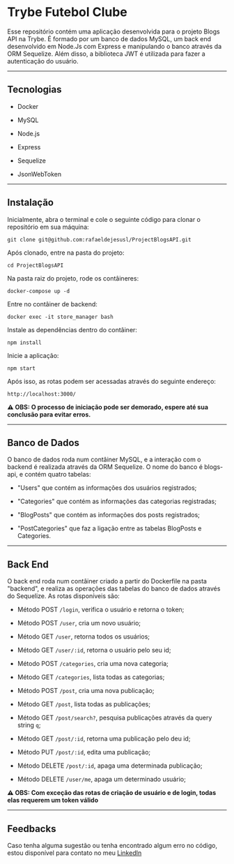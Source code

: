 # Trybe Futebol Clube

Esse repositório contém uma aplicação desenvolvida para o projeto Blogs API na Trybe. É formado por um banco de dados MySQL, um back end desenvolvido em Node.Js com Express e manipulando o banco através da ORM Sequelize. Além disso, a biblioteca JWT é utilizada para fazer a autenticação do usuário.

---

## Tecnologias

* Docker

* MySQL

* Node.js

* Express

* Sequelize

* JsonWebToken

---

## Instalação

Inicialmente, abra o terminal e cole o seguinte código para clonar o repositório em sua máquina:

```
git clone git@github.com:rafaeldejesusl/ProjectBlogsAPI.git
```

Após clonado, entre na pasta do projeto:

```
cd ProjectBlogsAPI
```

Na pasta raiz do projeto, rode os contâineres:

```
docker-compose up -d
```

Entre no contâiner de backend:

```
docker exec -it store_manager bash
```

Instale as dependências dentro do contâiner:

```
npm install
```

Inicie a aplicação:

```
npm start
```

Após isso, as rotas podem ser acessadas através do seguinte endereço:

```
http://localhost:3000/
```

**⚠ OBS: O processo de iniciação pode ser demorado, espere até sua conclusão para evitar erros.**

---

## Banco de Dados

O banco de dados roda num contâiner MySQL, e a interação com o backend é realizada através da ORM Sequelize. O nome do banco é blogs-api, e contém quatro tabelas:

* "Users" que contém as informações dos usuários registrados;

* "Categories" que contém as informações das categorias registradas;

* "BlogPosts" que contém as informações dos posts registrados;

* "PostCategories" que faz a ligação entre as tabelas BlogPosts e Categories.

---

## Back End

O back end roda num contâiner criado a partir do Dockerfile na pasta "backend", e realiza as operações das tabelas do banco de dados através do Sequelize. As rotas disponíveis são:

* Método POST `/login`, verifica o usuário e retorna o token;

* Método POST `/user`, cria um novo usuário;

* Método GET `/user`, retorna todos os usuários;

* Método GET `/user/:id`, retorna o usuário pelo seu id;

* Método POST `/categories`, cria uma nova categoria;

* Método GET `/categories`, lista todas as categorias;

* Método POST `/post`, cria uma nova publicação;

* Método GET `/post`, lista todas as publicações;

* Método GET `/post/search?`, pesquisa publicações através da query string `q`;

* Método GET `/post/:id`, retorna uma publicação pelo deu id;

* Método PUT `/post/:id`, edita uma publicação;

* Método DELETE `/post/:id`, apaga uma determinada publicação;

* Método DELETE `/user/me`, apaga um determinado usuário;

**⚠ OBS: Com exceção das rotas de criação de usuário e de login, todas elas requerem um token válido**

---

## Feedbacks

Caso tenha alguma sugestão ou tenha encontrado algum erro no código, estou disponível para contato no meu [LinkedIn](https://www.linkedin.com/in/rafael-de-jesus-lima/)